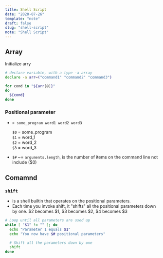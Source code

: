 ```yaml
---
title: Shell Script
date: "2020-07-26"
template: "note"
draft: false
slug: "shell-script"
note: "Shell Script"
---
```

## Array

  Initialize arry

  ```bash
  # declare variable, with a type -a array
  declare -a arr=("command1" "command2" "command3")

  for cond in "${arr[@]}"
  do
    ${cond}
  done
  ```

### Positional parameter
  - `> some_program word1 word2 word3`

    `$0` = some_program<br/>
    `$1` = word_1<br/>
    `$2` = word_2<br/>
    `$3` = word_3<br/>
  - `$#` ~= `arguments.length`, is the number of items on the command line not include ($0)

## Comamnd

### `shift`
  - is a shell builtin that operates on the positional parameters.
  - Each time you invoke shift, it "shifts" all the positional parameters down by one. $2 becomes $1, $3 becomes $2, $4 becomes $3

  ```bash
  # Loop until all parameters are used up
  while [ "$1" != "" ]; do
    echo "Parameter 1 equals $1"
    echo "You now have $# positional parameters"

    # Shift all the parameters down by one
    shift
  done
  ```

